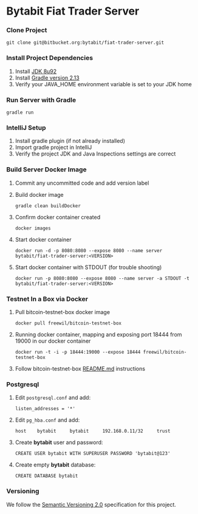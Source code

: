 Bytabit Fiat Trader Server
==========================

### Clone Project

```
git clone git@bitbucket.org:bytabit/fiat-trader-server.git 
```

### Install Project Dependencies

1. Install [JDK 8u92](https://jdk8.java.net/download.html)
2. Install [Gradle version 2.13](https://gradle.org/gradle-download/)
3. Verify your JAVA_HOME environment variable is set to your JDK home

### Run Server with Gradle

```
gradle run 
```

### IntelliJ Setup

1. Install gradle plugin (if not already installed)
2. Import gradle project in IntelliJ
3. Verify the project JDK and Java Inspections settings are correct

### Build Server Docker Image

1. Commit any uncommitted code and add version label 

2. Build docker image

    ```
    gradle clean buildDocker
    ```
    
3. Confirm docker container created

    ```
    docker images
    ```
    
4. Start docker container

    ```
    docker run -d -p 8080:8080 --expose 8080 --name server bytabit/fiat-trader-server:<VERSION>
    ```
    
5. Start docker container with STDOUT (for trouble shooting)
   
   ```
   docker run -p 8080:8080 --expose 8080 --name server -a STDOUT -t bytabit/fiat-trader-server:<VERSION>
   ```

### Testnet In a Box via Docker

1. Pull bitcoin-testnet-box docker image
    
    ```
    docker pull freewil/bitcoin-testnet-box
    ```

2. Running docker container, mapping and exposing port 18444 from 19000 in our docker container 
    
    ```
    docker run -t -i -p 18444:19000 --expose 18444 freewil/bitcoin-testnet-box
    ```

3. Follow bitcoin-testnet-box [README.md](https://github.com/freewil/bitcoin-testnet-box) instructions

### Postgresql

1. Edit ```postgresql.conf``` and add: 

    ```
    listen_addresses = '*'
    ```

2. Edit ```pg_hba.conf``` and add:

    ```
    host 	bytabit 	bytabit 	192.168.0.11/32		trust 
    ```

3. Create **bytabit** user and password:
 
    ```
    CREATE USER bytabit WITH SUPERUSER PASSWORD 'bytabit@123'
    ```

4. Create empty **bytabit** database:
 
    ```
    CREATE DATABASE bytabit
    ``` 

### Versioning

We follow the [Semantic Versioning 2.0](http://semver.org/spec/v2.0.0.html) specification for this project.